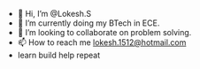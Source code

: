 - 👋 Hi, I’m @Lokesh.S
- 🌱 I’m currently doing my BTech in ECE.
- 💞️ I’m looking to collaborate on problem solving.
- 📫 How to reach me lokesh.1512@hotmail.com
- learn build help repeat 
<!---
LokeshRAGA/LokeshRAGA is a ✨ special ✨ repository because its `README.md` (this file) appears on your GitHub profile.
You can click the Preview link to take a look at your changes.
--->
